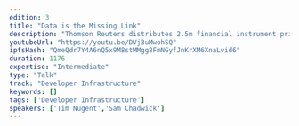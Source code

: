 ```yaml
---
edition: 3
title: "Data is the Missing Link"
description: "Thomson Reuters distributes 2.5m financial instrument price updates per second; data that is used to price over $3tn in assets each day. Blockchains rely on trusted sources of data and trusted mechanisms for data delivery, without which many of the use cases for smart contracts cannot be realized. This presentation will cover a range of active use cases that include Thomson Reuters data on people, organizations and tradable instruments being applied within financial services as well as other industries such as commodities and energy. It will introduce the complexities of having data as part of your value proposition, and look at current and future approaches for data commercialization on blockchains and DLTs. All of these key learnings have been developed through the use of the Thomson Reuters oracle, BlockOne IQ, that was designed specifically for Ethereum."
youtubeUrl: "https://youtu.be/DVj3uMwohSQ"
ipfsHash: "QmeQdr7Y4A6nQ5x9M8stMMgg8FmNGyfJnKrXM6XnaLvid6"
duration: 1176
expertise: "Intermediate"
type: "Talk"
track: "Developer Infrastructure"
keywords: []
tags: ['Developer Infrastructure']
speakers: ['Tim Nugent','Sam Chadwick']
---
```

